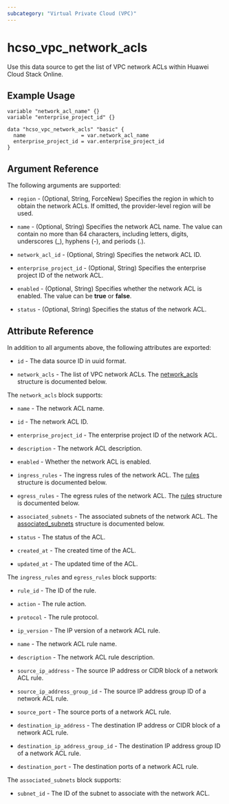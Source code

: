 ```yaml
---
subcategory: "Virtual Private Cloud (VPC)"
---
```


# hcso_vpc_network_acls

Use this data source to get the list of VPC network ACLs within Huawei Cloud Stack Online.

## Example Usage

```hcl
variable "network_acl_name" {}
variable "enterprise_project_id" {}

data "hcso_vpc_network_acls" "basic" {
  name                  = var.network_acl_name
  enterprise_project_id = var.enterprise_project_id
}
```

## Argument Reference

The following arguments are supported:

* `region` - (Optional, String, ForceNew) Specifies the region in which to obtain the network ACLs.
  If omitted, the provider-level region will be used.

* `name` - (Optional, String) Specifies the network ACL name. The value can contain no more than 64 characters,
  including letters, digits, underscores (_), hyphens (-), and periods (.).

* `network_acl_id` - (Optional, String) Specifies the network ACL ID.

* `enterprise_project_id` - (Optional, String) Specifies the enterprise project ID of the network ACL.

* `enabled` - (Optional, String) Specifies whether the network ACL is enabled. The value can be **true** or **false**.

* `status` - (Optional, String) Specifies the status of the network ACL.

## Attribute Reference

In addition to all arguments above, the following attributes are exported:

* `id` - The data source ID in uuid format.

* `network_acls` - The list of VPC network ACLs.
  The [network_acls](#network_acls) structure is documented below.

<a name="network_acls"></a>
The `network_acls` block supports:

* `name` - The network ACL name.

* `id` - The network ACL ID.

* `enterprise_project_id` - The enterprise project ID of the network ACL.

* `description` - The network ACL description.

* `enabled` - Whether the network ACL is enabled.

* `ingress_rules` - The ingress rules of the network ACL.
  The [rules](#rules) structure is documented below.

* `egress_rules` - The egress rules of the network ACL.
  The [rules](#rules) structure is documented below.

* `associated_subnets` - The associated subnets of the network ACL.
  The [associated_subnets](#subnets) structure is documented below.

* `status` - The status of the ACL.

* `created_at` - The created time of the ACL.

* `updated_at` - The updated time of the ACL.

<a name="rules"></a>
The `ingress_rules` and `egress_rules` block supports:

* `rule_id` - The ID of the rule.

* `action` - The rule action.

* `protocol` - The rule protocol.

* `ip_version` - The IP version of a network ACL rule.

* `name` - The network ACL rule name.

* `description` - The network ACL rule description.

* `source_ip_address` - The source IP address or CIDR block of a network ACL rule.

* `source_ip_address_group_id` - The source IP address group ID of a network ACL rule.

* `source_port` - The source ports of a network ACL rule.
  
* `destination_ip_address` - The destination IP address or CIDR block of a network ACL rule.
  
* `destination_ip_address_group_id` - The destination IP address group ID of a network ACL rule.

* `destination_port` - The destination ports of a network ACL rule.

<a name="subnets"></a>
The `associated_subnets` block supports:

* `subnet_id` - The ID of the subnet to associate with the network ACL.
